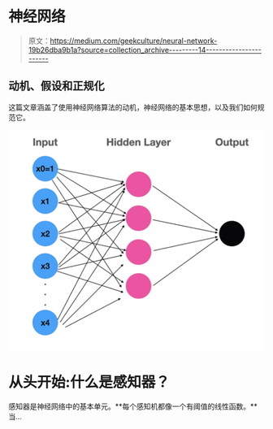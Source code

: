 # 神经网络

> 原文：<https://medium.com/geekculture/neural-network-19b26dba9b1a?source=collection_archive---------14----------------------->

## 动机、假设和正规化

这篇文章涵盖了使用神经网络算法的动机，神经网络的基本思想，以及我们如何规范它。

![](img/2bfc0614feb0cb2b503c9a1a90651984.png)

# 从头开始:什么是感知器？

感知器是神经网络中的基本单元。**每个感知机都像一个有阈值的线性函数。**当…